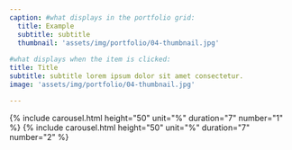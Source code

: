 ```yaml
---
caption: #what displays in the portfolio grid:
  title: Example
  subtitle: subtitle
  thumbnail: 'assets/img/portfolio/04-thumbnail.jpg'
  
#what displays when the item is clicked:
title: Title
subtitle: subtitle lorem ipsum dolor sit amet consectetur.
image: 'assets/img/portfolio/04-thumbnail.jpg'

---
```

{% include carousel.html height="50" unit="%" duration="7" number="1" %}
{% include carousel.html height="50" unit="%" duration="7" number="2" %}
